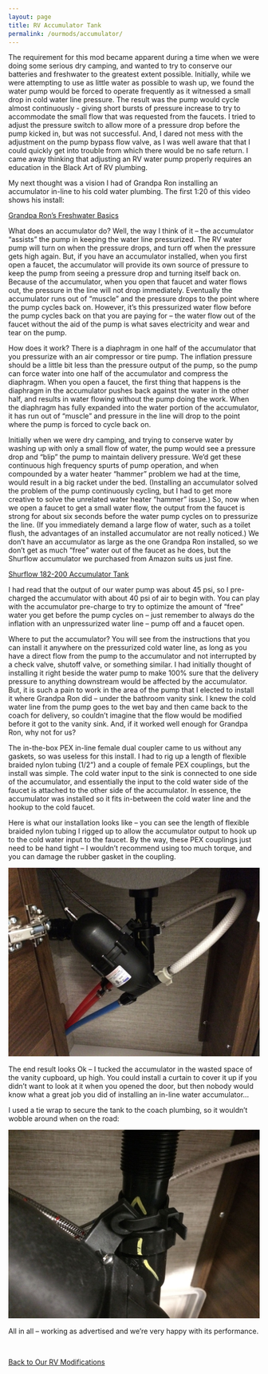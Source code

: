 ```yaml
---
layout: page
title: RV Accumulator Tank
permalink: /ourmods/accumulator/
---
```


The requirement for this mod became apparent during a time when we were doing some serious dry camping, and wanted to try to conserve our batteries and freshwater to the greatest extent possible.  Initially, while we were attempting to use as little water as possible to wash up, we found the water pump would be forced to operate frequently as it witnessed a small drop in cold water line pressure.  The result was the pump would cycle almost continuously - giving short bursts of pressure increase to try to accommodate the small flow that was requested from the faucets.  I tried to adjust the pressure switch to allow more of a pressure drop before the pump kicked in, but was not successful.  And, I dared not mess with the adjustment on the pump bypass flow valve, as I was well aware that that I could quickly get into trouble from which there would be no safe return.  I came away thinking that adjusting an RV water pump properly requires an education in the Black Art of RV plumbing.

My next thought was a vision I had of Grandpa Ron installing an accumulator in-line to his cold water plumbing.  The first 1:20 of this video shows his install:

[Grandpa Ron’s Freshwater Basics](https://www.youtube.com/watch?v=gio0fHM6KOQ&list=PLO_exesYX5ypdJr8pg5yb_kskRbeEk522&index=28&t=79s)

What does an accumulator do?  Well, the way I think of it – the accumulator “assists” the pump in keeping the water line pressurized.  The RV water pump will turn on when the pressure drops, and turn off when the pressure gets high again.   But, if you have an accumulator installed, when you first open a faucet, the accumulator will provide its own source of pressure to keep the pump from seeing a pressure drop and turning itself back on.  Because of the accumulator, when you open that faucet and water flows out, the pressure in the line will not drop immediately.  Eventually the accumulator runs out of “muscle” and the pressure drops to the point where the pump cycles back on.  However, it’s this pressurized water flow before the pump cycles back on that you are paying for – the water flow out of the faucet without the aid of the pump is what saves electricity and wear and tear on the pump.

How does it work?  There is a diaphragm in one half of the accumulator that you pressurize with an air compressor or tire pump.  The inflation pressure should be a little bit less than the pressure output of the pump, so the pump can force water into one half of the accumulator and compress the diaphragm.  When you open a faucet, the first thing that happens is the diaphragm in the accumulator pushes back against the water in the other half, and results in water flowing without the pump doing the work.  When the diaphragm has fully expanded into the water portion of the accumulator, it has run out of “muscle” and pressure in the line will drop to the point where the pump is forced to cycle back on.

Initially when we were dry camping, and trying to conserve water by washing up with only a small flow of water, the pump would see a pressure drop and “blip” the pump to maintain delivery pressure.  We’d get these continuous high frequency spurts of pump operation, and when compounded by a water heater “hammer” problem we had at the time, would result in a big racket under the bed.  (Installing an accumulator solved the problem of the pump continuously cycling, but I had to get more creative to solve the unrelated water heater “hammer” issue.)  So, now when we open a faucet to get a small water flow, the output from the faucet is strong for about six seconds before the water pump cycles on to pressurize the line.  (If you immediately demand a large flow of water, such as a toilet flush, the advantages of an installed accumulator are not really noticed.)  We don’t have an accumulator as large as the one Grandpa Ron installed, so we don’t get as much “free” water out of the faucet as he does, but the Shurflow accumulator we purchased from Amazon suits us just fine.

[Shurflow 182-200 Accumulator Tank]( https://www.amazon.ca/Shurflo-182-200-Accumulator-Tank/dp/B000N9VF6Q/ref=sr_1_1?dchild=1&keywords=shurflo+water+accumulator&qid=1624392243&sr=8-1)

I had read that the output of our water pump was about 45 psi, so I pre-charged the accumulator with about 40 psi of air to begin with.  You can play with the accumulator pre-charge to try to optimize the amount of “free” water you get before the pump cycles on – just remember to always do the inflation with an unpressurized water line – pump off and a faucet open.

Where to put the accumulator?  You will see from the instructions that you can install it anywhere on the pressurized cold water line, as long as you have a direct flow from the pump to the accumulator and not interrupted by a check valve, shutoff valve, or something similar.  I had initially thought of installing it right beside the water pump to make 100% sure that the delivery pressure to anything downstream would be affected by the accumulator.  But, it is such a pain to work in the area of the pump that I elected to install it where Grandpa Ron did – under the bathroom vanity sink.  I knew the cold water line from the pump goes to the wet bay and then came back to the coach for delivery, so couldn’t imagine that the flow would be modified before it got to the vanity sink.  And, if it worked well enough for Grandpa Ron, why not for us?

The in-the-box PEX in-line female dual coupler came to us without any gaskets, so was useless for this install.  I had to rig up a length of flexible braided nylon tubing (1/2”) and a couple of female PEX couplings, but the install was simple.  The cold water input to the sink is connected to one side of the accumulator, and essentially the input to the cold water side of the faucet is attached to the other side of the accumulator.  In essence, the accumulator was installed so it fits in-between the cold water line and the hookup to the cold faucet.

Here is what our installation looks like – you can see the length of flexible braided nylon tubing I rigged up to allow the accumulator output to hook up to the cold water input to the faucet.  By the way, these PEX couplings just need to be hand tight – I wouldn’t recommend using too much torque, and you can damage the rubber gasket in the coupling.

<img src="/assets/accumulator1web.jpg"/>

The end result looks Ok – I tucked the accumulator in the wasted space of the vanity cupboard, up high.  You could install a curtain to cover it up if you didn’t want to look at it when you opened the door, but then nobody would know what a great job you did of installing an in-line water accumulator...

I used a tie wrap to secure the tank to the coach plumbing, so it wouldn’t wobble around when on the road:

<img src="/assets/accumulator2web.jpg"/>

All in all – working as advertised and we’re very happy with its performance.

<br>

[Back to Our RV Modifications](/ourmods/)

